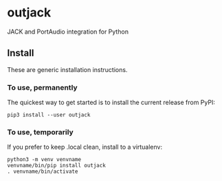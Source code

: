 # outjack
JACK and PortAudio integration for Python

## Install
These are generic installation instructions.

### To use, permanently
The quickest way to get started is to install the current release from PyPI:
```
pip3 install --user outjack
```

### To use, temporarily
If you prefer to keep .local clean, install to a virtualenv:
```
python3 -m venv venvname
venvname/bin/pip install outjack
. venvname/bin/activate
```
